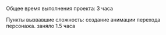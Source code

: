 Общее время выполнения проекта: 3 часа

Пункты вызвавшие сложность: создание анимации перехода персонажа. заняло 1.5 часа

